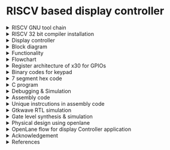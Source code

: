 # RISCV based display controller

<details>
<summary>RISCV GNU tool chain</summary>

RISCV GNU tool chain is a C & C++ cross compiler. It has two modes: ELF/Newlib toolchain and Linux-ELF/glibc toolchain. We are using ELF/Newlib toolchain.

We are building a custom RISCV based application core for a specific application for 32 bit processor. 

Following are tools required to compile & execute the application:

1. RISCV GNU toolchain with dependent libraries as specified in [RISCV-GNU-Toolchain](https://github.com/riscv-collab/riscv-gnu-toolchain).

2. Spike simulator - Spike is a functional RISC-V ISA simulator that implements a functional model of one or more RISC-V harts. [RISCV-SPIKE](https://github.com/riscv-software-src/riscv-isa-sim.git).

</details>

<details>
<summary>RISCV 32 bit compiler installation</summary>

```
sudo apt install libc6-dev
git clone https://github.com/riscv/riscv-gnu-toolchain --recursive
mkdir riscv32-toolchain
cd riscv-gnu-toolchain
./configure --prefix=/home/bhargav/riscv32-toolchain/ --with-arch=rv32i --with-abi=ilp32
sudo apt-get install libgmp-dev
make
```

Access the riscv32-unknown-elf-gcc inside bin folder of riscv32-toolchain folder in home folder of user as shown.

```
/home/bhargav/riscv32-toolchain/bin/riscv32-unknown-elf-gcc --version
```
</details>


<details>
<summary>Display controller</summary>

Digital display boards, often referred to as electronic display boards, are devices used to visually convey information, data, or messages digitally. They are versatile tools employed in various settings for displaying a wide range of content. In this scenario, we are developing simple display board where it display board contains 3 7-segment modules and a keypad matrix. The system accepts input from keypad matrix to accept message and displays the scrolling text.
</details>

<details>
<summary>Block diagram</summary>

![block_diagram](./Images/Block_diagram.png)
</details>

<details>
<summary>Functionality</summary>

The system has two important components: Keypad matrix and 7 segment display.The system has a push button (Display/Input mode) that tells whether it accept input from keypad matrix or continue displaying stored text. The system display each character at a time. Note that some letters such as K (K), M (M), V (V), W (W), X (X), and Z (Z) are completely unrecognizable by most people. We try to achieve simple scrolling effect. Shift each letter to left to accomodate entire message. After each word, all display modules is blank for sometime and again starts to display next part of message. For this project, we display only characters available in keypad. We can modify the code such that we can multiplex4 characters for each button of keypad and accomdate alphabets.

Delay circuit is a oscillator that produces square wave of period of 1.5s. With respect to this signal, the display changes the text. 555 timer circuit is used to produce a square signal of 1.5s . Since, clock frequency is unknown, we use 555 timer as reference as a absolute delay generation.


![7_segment](./Images/7_segment.png)
</details>

<details>
<summary>Flowchart</summary>

![Flowchart](./Images/Flowchart.png)
</details>

<details>
<summary>Register architecture of x30 for GPIOs</summary>

![GPIO](./Images/GPIO.png)

x30[3:0] is row pins of keypad.

x30[7:4] is column pins of keypad.

x30[14:8] is 7 segment display pins.

x30[25] is mode_led to indicate input / display mode of system. LED is ON if input mode else OFF for display mode.

x30[27] is next input which is used as enter button to store each character we enter.

x30[29] is delay pin where it accepts signal from 555 timer.

x30[31] is input/display mode input pin.
</details>

<details>
<summary>Binary codes for keypad</summary> 

![Keypad](./Images/Keypad.png)

For row wise scanning process, we should put values as follows and then read column pins to determine the button.

| Buttons | Row | Column |
| --- | --- | --- |
| 1 | Put 1110 | read 1110 |
| 2 | Put 1110 | read 1101 |
| 3 | Put 1110 | read 1011 |
| A | Put 1110 | read 0111 |
| 4 | Put 1101 | read 1110 |
| 5 | Put 1101 | read 1101 |
| 6 | Put 1101 | read 1011 |
| B | Put 1101 | read 0111 |
| 7 | Put 1011 | read 1110 |
| 8 | Put 1011 | read 1101 |
| 9 | Put 1011 | read 1011 |
| C | Put 1011 | read 0111 |
| - | Put 0111 | read 1110 |
| 0 | Put 0111 | read 1101 |
| - | Put 0111 | read 1011 |
| D | Put 0111 | read 0111 |
</details>

<details>
<summary>7 segment hex code</summary> 

MSB in x30[14:8] is a and LSB in x30[14:8] is g segments in 7 segment display pins.

| Data | Binary code | 
| --- | --- |
| 1 | 0110000 |
| 2 | 1101101 |
| 3 | 1111001 |
| 4 | 0110011 |
| 5 | 1011011 |
| 6 | 1011110 |
| 7 | 1110000 |
| 8 | 1111111 |
| 9 | 1110011 |
| 0 | 0000000 |
| A | 1110111 |
| B | 0011111 |
| C | 1001110 |
| D | 0111101 |
| - | 0000001 |
</details>

<details>
<summary>C program</summary> 

```
int read_keypad(void);
void display1_output(int num);
void display_mode(int mode);

int read_next(void);
int read_mode(void);
int read_delay(void);


int main()
{
	int mode;
	int display1;
	int delay;
	int next;
	int keypad;
	int a=0,b=0,c=0,d=0,e=0,f=0,g=0,h=0,i=0,j=0;
	int count1=0;
	
	
	//initialize with hypen
	display1_output(1);
	
	
	while(1)
	{
		mode=read_mode();
		display_mode(mode);
		if(mode==1)//input new text
		{
			keypad=read_keypad();
			if(keypad!=0)
			{
				if(count1==0) a=keypad;
				else if(count1==1) b=keypad;
				else if(count1==2) c=keypad;
				else if(count1==3) d=keypad;
				else if(count1==4) e=keypad;
				else if(count1==5) f=keypad;
				else if(count1==6) g=keypad;
				else if(count1==7) h=keypad;
				else if(count1==8) i=keypad;
				else if(count1==9) j=keypad;
				else if(count1==10) count1=0;
				if(keypad!=1)
				{
					count1++;
					display1_output(keypad);
					next=read_next();
					while(next==0)
					{
						next=read_next();
					}
				}
				else
				{
					count1=0;
				}
				
			}
		}
		else if(mode==0)//display stored text
		{
			delay=read_delay();
			if(delay==1)
			{
				//end of text
				if(count1==0)
				{
					if(a==1)
					{
						count1=0;
						continue;
					}
					else display1_output(a);
				}
				
				else if(count1==1)
				{
					if(b==1)
					{
						count1=0;
						continue;
					}
					else display1_output(b);
				}
				
				else if(count1==2)
				{
					if(c==1)
					{
						count1=0;
						continue;
					}
					else display1_output(c);
				}
				
				else if(count1==3)
				{
					if(d==1)
					{
						count1=0;
						continue;
					}
					else display1_output(d);
				}
				
				else if(count1==4)
				{
					if(e==1)
					{
						count1=0;
						continue;
					}
					else display1_output(e);
				}
				
				else if(count1==5)
				{
					if(f==1)
					{
						count1=0;
						continue;
					}
					else display1_output(f);
				}
				
				else if(count1==6)
				{
					if(g==1)
					{
						count1=0;
						continue;
					}
					else display1_output(g);
				}
				
				else if(count1==7)
				{
					if(h==1)
					{
						count1=0;
						continue;
					}
					else display1_output(h);
				}
				
				else if(count1==0)
				{
					if(i==1)
					{
						count1=0;
						continue;
					}
					else display1_output(i);
				}
				
				else if(count1==8)
				{
					if(j==1)
					{
						count1=0;
						continue;
					}
					else display1_output(j);
				}
				else {count1=0;continue;}
				count1++;
				
			}
		}
	}
	return(0);
}
int read_keypad(void)
{
	int keypad;
	//unsigned char row[5]={14,13,11,7,0};
	//int row;
	int i=0;
	int mask=0xFFFFFFF0;
	
	
	//row 0
	//row=0x0000000E;
	if(i==0)
	{
		asm volatile(
		"and x30,x30,%0\n\t"
	    	"ori x30, x30, 14\n\t"
	    	:
	    	:"r"(mask)
	    	:"x30"
	    	);
	    	
	    	asm volatile(
	    	"andi %0, x30, 240\n\t"
	    	:"=r"(keypad)
	    	:
	    	:
	    	);
	    	if(keypad!=240) 
	    	{
	    		i=14;
	    	}
	}
	
	//row1
	//row=13;
	if(i==0)
	{
		asm volatile(
		"and x30,x30,%0\n\t"
	    	"ori x30, x30, 13\n\t"
	    	:
	    	:"r"(mask)
	    	:"x30"
	    	);
	    	
	    	asm volatile(
	    	"andi %0, x30, 240\n\t"
	    	:"=r"(keypad)
	    	:
	    	:
	    	);
	    	if(keypad!=240) 
	    	{
	    		i=13;
	    	}
	}
	//row2
	//row=11;
	if(i==0)
	{
		asm volatile(
		"and x30,x30,%0\n\t"
	    	"ori x30, x30, 11\n\t"
	    	:
	    	:"r"(mask)
	    	:"x30"
	    	);
	    	
	    	asm volatile(
	    	"andi %0, x30, 240\n\t"
	    	:"=r"(keypad)
	    	:
	    	:
	    	);
	    	if(keypad!=240) 
	    	{
	    		i=11;
	    	}
	}
	
	//row3
	//row=7;
	if(i==0)
	{
		asm volatile(
		"and x30,x30,%0\n\t"
	    	"ori x30, x30, 7\n\t"
	    	:
	    	:"r"(mask)
	    	:"x30"
	    	);
	    	
	    	asm volatile(
	    	"andi %0, x30, 240\n\t"
	    	:"=r"(keypad)
	    	:
	    	:
	    	);
	    	if(keypad!=240) 
	    	{
	    		i=7;
	    	}
	}
	if(i==0)//no button pressed
	{
		return 0;
	}
	else
	{
		if(i==14)//row=0
		{
			if(keypad==224) keypad=48;//1
			else if(keypad==208) keypad=109;//2
			else if(keypad==176) keypad=121;//3
			else if(keypad==112) keypad=119;//A
		}
		else if(i==13)//row=1
		{
			if(keypad==224) keypad=51;//4
			else if(keypad==208) keypad=91;//5
			else if(keypad==176) keypad=94;//6
			else if(keypad==112) keypad=31;//B
		}
		else if(i==11)//row=2
		{
			if(keypad==224) keypad=112;//7
			else if(keypad==208) keypad=127;//8
			else if(keypad==176) keypad=115;//9
			else if(keypad==112) keypad=78;//C
		}
		else if(i==7)//row=3
		{
			if(keypad==224) keypad=1;//-
			else if(keypad==208) keypad=127;//0
			else if(keypad==176) keypad=1;//-
			else if(keypad==112) keypad=61;//D
		}
	}
	
        
        return keypad;
}

int read_mode(void)
{
	int mode;//read whether controller is in display mode or input mode
	asm volatile(
	"srli x10, x30, 31\n\t"
	"andi %0, x10, 1\n\t"
	:"=r"(mode)
	:
        :"x10"
        );
        return mode;
}

void display1_output(int num)
{
	int mask=0xFFFF80FF;
	int temp=num*256;//shift by 8 bits to left to update display bits in x30
	asm volatile( 
	    "and x30, x30, %1\n\t"
	    "or x30, x30, %0\n\t"
	    :
	    :"r"(temp),"r"(mask)
	    :"x30"
	    );
}

void display_mode(int mode)//shift by 25 bits to left to update display mode led in x30
{
	int mask=0xFDFFFFFF;
	asm volatile(
	    "and x30, x30, %1\n\t"
	    "slli x10, %0, 25\n\t" 
	    "or x30, x30, x10\n\t"  
	    : 
	    :"r"(mode),"r"(mask)
	    :"x30","x10"
	    );
}
int read_delay(void)
{
	int delay;// read delay signal generated by external circuit 
	asm volatile(
	"srli x10, x30, 29\n\t"
	"andi %0, x10, 1\n\t"
        :"=r"(delay)
        :
        :"x10"
        );
        return delay;
}

int read_next(void)
{
	int next;// read next button to accpet next character of text.
	asm volatile(
	"srli x10, x30, 27\n\t"
	"andi %0, x10, 1\n\t"
        :"=r"(next)
        :
        :"x10"
        );
        return next;
}

```
</details>

<details>
<summary>Debugging & Simulation</summary>

```
#include<stdio.h>

int read_keypad(int);
void display1_output(int num);
void display_mode(int mode);

int read_next(void);
int read_mode(void);
int read_delay(void);


int main()
{
	int mode;
	int display1;
	int delay;
	int next;
	int keypad;
	int a=0,b=0,c=0,d=0,e=0,f=0,g=0,h=0,i=0,j=0;
	int count1=0;
	
	
	//initialize with hypen
	display1_output(1);
	
	
	for(int j=0;j<15;j++)
	{
		mode=read_mode();
		
		//debugging
		if(j>=5) mode=0;
		printf("mode=%d\n",mode);
		//debugging
		
		display_mode(mode);
		if(mode==1)//input new text
		{
			printf("input mode\n");
			keypad=read_keypad(j);
			
			//debugging
			if(keypad==0)
				printf("keypad=%d\n no key pressed\n",keypad);
			else printf("keypad=%d\n",keypad);
			if(keypad==48) printf("Key 1 is pressed\n");
			if(keypad==109) printf("Key 2 is pressed\n");
			if(keypad==121) printf("Key 3 is pressed\n");
			if(keypad==51) printf("Key 4 is pressed\n");
			//debugging
			
			
			if(keypad!=0)
			{
				message[count1]=keypad;
				if(keypad!=1)
				{
					count1++;
					display1_output(keypad);
					next=read_next();
					while(next==0)
					{
						next=read_next();
					}
				}
				else
				{
					count1=0;
				}
				
			}
		}
		else if(mode==0)//display stored text
		{
			//debugging
			printf("display mode\n");
			//debugging
			delay=read_delay();
			if(delay==1)
			{
				//end of text
				if(message[count1]==1)
				{
					count1=0;
					continue;
				}				
				display1_output(message[count1]);
				count1++;
				
			}
		}
	}
	return(0);
}

int read_keypad(int j)
{
	printf("Entering read_keypad\n");
	int keypad;
	//unsigned char row[5]={14,13,11,7,0};
	int row;
	int i=0;
	int mask=0xFFFFFFF0;
	/*while(row[i]>0)
	{
		asm volatile(
		"and x30,x30,%1\n\t"
	    	"or x30, x30, %0\n\t"
	    	:
	    	:"r"(row[i]),"r"(mask)
	    	:"x30"
	    	);
	    	
	    	asm volatile(
	    	"andi %0, x30, 240\n\t"
	    	:"=r"(keypad)
	    	:
	    	:
	    	);
	    	if(keypad!=240)
	    	{
	    		//unsigned char pressed=1;
	    		break;
		}
		i++;
		
	}*/
	
	//debugging
	int input;
	int mask2=0xFFFFFF0F;
	 if(j==0) input=224;//1
	 else if(j==1) input=208;//2
	 else if(j==2) input=176;//3
	 else if(j==3) input=224;//4
	 else if(j==4) input=224;//-*
	   
	if(j<3) i=0;
	else i=-1;
	//input=240;//no key pressed
	
	asm volatile(
		"and x30,x30,%0\n\t"
	    	"or x30, x30, %1\n\t"
	    	:
	    	:"r"(mask2),"r"(input)
	    	:"x30"
	    	);
	  
	 //debugging
	
	//row 0
	row=14;
	
	
	
	if(i==0)
	{
		asm volatile(
		"and x30,x30,%0\n\t"
	    	"or x30, x30, %1\n\t"
	    	:
	    	:"r"(mask),"r"(row)
	    	:"x30"
	    	);
	    	//debugging
	    	int write_row;
	    	asm volatile(
	    	"andi %0, x30, 15\n\t"
	    	:"=r"(write_row)
	    	:
	    	:
	    	);
	    	printf("row value u r writing %d\nScanning row 1\n",write_row);
	    	//debugging
	    	
	    	
	    	
	    	asm volatile(
	    	"andi %0, x30, 240\n\t"
	    	:"=r"(keypad)
	    	:
	    	:
	    	);
	    	if(keypad!=240) 
	    	{
	    		i=14;
	    	}
	}
	
	//debugging
	if(j==3) i=0;
	//debugging
	
	//row1
	row=13;
	if(i==0)
	{
		asm volatile(
		"and x30,x30,%0\n\t"
	    	"or x30, x30, %1\n\t"
	    	:
	    	:"r"(mask),"r"(row)
	    	:"x30"
	    	);
	    	
	    	//debugging
	    	int write_row;
	    	asm volatile(
	    	"andi %0, x30, 15\n\t"
	    	:"=r"(write_row)
	    	:
	    	:
	    	);
	    	printf("row value u r writing %d\nScanning row 2\n",write_row);
	    	//debugging
	    	
	    	asm volatile(
	    	"andi %0, x30, 240\n\t"
	    	:"=r"(keypad)
	    	:
	    	:
	    	);
	    	if(keypad!=240) 
	    	{
	    		i=13;
	    	}
	}
	
	
	
	//row2
	row=11;
	if(i==0)
	{
		asm volatile(
		"and x30,x30,%0\n\t"
	    	"or x30, x30, %1\n\t"
	    	:
	    	:"r"(mask),"r"(row)
	    	:"x30"
	    	);
	    	
	    	//debugging
	    	int write_row;
	    	asm volatile(
	    	"andi %0, x30, 15\n\t"
	    	:"=r"(write_row)
	    	:
	    	:
	    	);
	    	printf("row value u r writing %d\nScanning row 3\n",write_row);
	    	//debugging
	    	
	    	asm volatile(
	    	"andi %0, x30, 240\n\t"
	    	:"=r"(keypad)
	    	:
	    	:
	    	);
	    	if(keypad!=240) 
	    	{
	    		i=11;
	    	}
	}
	
	
	//debugging
	if(j==4) i=0;
	//printf("j=%d\n",j);
	//debugging
	//row3
	row=7;
	if(i==0)
	{
		asm volatile(
		"and x30,x30,%0\n\t"
	    	"or x30, x30, %1\n\t"
	    	:
	    	:"r"(mask),"r"(row)
	    	:"x30"
	    	);
	    	
	    	//debugging
	    	int write_row;
	    	asm volatile(
	    	"andi %0, x30, 15\n\t"
	    	:"=r"(write_row)
	    	:
	    	:
	    	);
	    	printf("row value u r writing %d\nScanning row 4\n",write_row);
	    	//debugging
	    	
	    	asm volatile(
	    	"andi %0, x30, 240\n\t"
	    	:"=r"(keypad)
	    	:
	    	:
	    	);
	    	if(keypad!=240) 
	    	{
	    		i=7;
	    	}
	}
	
	if(i==0)//no button pressed
	{
		return 0;
	}
	else
	{
		if(i==14)//row=0
		{
			if(keypad==224) keypad=48;//1
			else if(keypad==208) keypad=109;//2
			else if(keypad==176) keypad=121;//3
			else if(keypad==112) keypad=119;//A
		}
		else if(i==13)//row=1
		{
			if(keypad==224) keypad=51;//4
			else if(keypad==208) keypad=91;//5
			else if(keypad==176) keypad=94;//6
			else if(keypad==112) keypad=31;//B
		}
		else if(i==11)//row=2
		{
			if(keypad==224) keypad=112;//7
			else if(keypad==208) keypad=127;//8
			else if(keypad==176) keypad=115;//9
			else if(keypad==112) keypad=78;//C
		}
		else if(i==7)//row=3
		{
			if(keypad==224) keypad=1;//-
			else if(keypad==208) keypad=127;//0
			else if(keypad==176) keypad=1;//-
			else if(keypad==112) keypad=61;//D
		}
	}
	
        
        return keypad;
}

unsigned char read_mode(void)
{
	//debugging
	printf("----------------------\nEntering read_mode\n");
	//debugging
	
	int mode;//read whether controller is in display mode or input mode
	
	//debugging
	int mask=0x7FFFFFFF;
	int input=0x80000000;
	asm volatile(
		"and x30,x30,%0\n\t"
	    	"or x30, x30, %1\n\t"
	    	:
	    	:"r"(mask),"r"(input)
	    	:"x30"
	    	);
	//debugging    	
	    	
	asm volatile(
	"srli x10, x30, 31\n\t"
	"andi %0, x10, 1\n\t"
	:"=r"(mode)
	:
        :"x10"
        );
        return mode;
}

void display1_output(int num)
{
	//debugging
	printf("Entering display_output\n");
	//debugging
	
	int mask=0xFFFF80FF;
	int temp=num*256;//shift by 8 bits to left to update display bits in x30
	asm volatile( 
	    "and x30, x30, %1\n\t"
	    "or x30, x30, %0\n\t"
	    :
	    :"r"(temp),"r"(mask)
	    :"x30"
	    );
	    
	    
	//debugging
	int output;
	asm volatile(
		"srli x10, x30, 8\n\t"
		"andi %0, x10, 255\n\t"
		:"=r"(output)
		:
		:"x10"
		);
	if(output==48) printf("7 segment is showing 1\n");
	if(output==109) printf("7 segment is showing 2\n");
	if(output==121) printf("7 segment is showing 3\n");
	if(output==51) printf("7 segment is showing 4\n");
	printf("-----------------------\n");
	//printf("7 segment value is %d\n\n",output);
	//debugging
}

void display_mode(int mode)//shift by 25 bits to left to update display mode led in x30
{
	//debugging
	printf("Entering display_mode\n");
	//debugging
	
	int mask=0xFDFFFFFF;
	asm volatile(
	    "and x30, x30, %1\n\t"
	    "slli x10, %0, 25\n\t" 
	    "or x30, x30, x10\n\t"  
	    : 
	    :"r"(mode),"r"(mask)
	    :"x30","x10"
	    );
}

int read_delay(void)
{
	printf("Entering read_delay\n");
	//debugging
	int mask=0xDFFFFFFF;
	int input=0x20000000;
	asm volatile(
		"and x30,x30,%0\n\t"
	    	"or x30, x30, %1\n\t"
	    	:
	    	:"r"(mask),"r"(input)
	    	:"x30"
	    	);
	//debugging
	
	
	int delay;// read delay signal generated by external circuit 
	asm volatile(
	"srli x10, x30, 29\n\t"
	"andi %0, x10, 1\n\t"
        :"=r"(delay)
        :
        :"x10"
        );
        return delay;
}

int read_next(void)
{
	printf("Entering read_next\n");
	//debugging
	int mask=0xF7FFFFFF;
	int input=0x08000000;
	asm volatile(
		"and x30,x30,%0\n\t"
	    	"or x30, x30, %1\n\t"
	    	:
	    	:"r"(mask),"r"(input)
	    	:"x30"
	    	);
	//debugging
	
	int next;// read next button to accpet next character of text.
	asm volatile(
	"srli x10, x30, 27\n\t"
	"andi %0, x10, 1\n\t"
        :"=r"(next)
        :
        :"x10"
        );
        return next;
}
```

The simulation commands and outputs are as follows:

```
riscv64-unknown-elf-gcc -march=rv64i -mabi=lp64 -ffreestanding -o out file.c
spike pk out
```

Output:
```
bbl loader
Entering display_output
-----------------------
----------------------
Entering read_mode
mode=1
Entering display_mode
input mode
Entering read_keypad
row value u r writing 14
Scanning row 1
keypad=48
Key 1 is pressed
Entering display_output
7 segment is showing 1
-----------------------
Entering read_next
----------------------
Entering read_mode
mode=1
Entering display_mode
input mode
Entering read_keypad
row value u r writing 14
Scanning row 1
keypad=109
Key 2 is pressed
Entering display_output
7 segment is showing 2
-----------------------
Entering read_next
----------------------
Entering read_mode
mode=1
Entering display_mode
input mode
Entering read_keypad
row value u r writing 14
Scanning row 1
keypad=121
Key 3 is pressed
Entering display_output
7 segment is showing 3
-----------------------
Entering read_next
----------------------
Entering read_mode
mode=1
Entering display_mode
input mode
Entering read_keypad
row value u r writing 13
Scanning row 2
keypad=51
Key 4 is pressed
Entering display_output
7 segment is showing 4
-----------------------
Entering read_next
----------------------
Entering read_mode
mode=1
Entering display_mode
input mode
Entering read_keypad
row value u r writing 7
Scanning row 4
keypad=1
----------------------
Entering read_mode
mode=0
Entering display_mode
display mode
Entering read_delay
Entering display_output
7 segment is showing 1
-----------------------
----------------------
Entering read_mode
mode=0
Entering display_mode
display mode
Entering read_delay
Entering display_output
7 segment is showing 2
-----------------------
----------------------
Entering read_mode
mode=0
Entering display_mode
display mode
Entering read_delay
Entering display_output
7 segment is showing 3
-----------------------
----------------------
Entering read_mode
mode=0
Entering display_mode
display mode
Entering read_delay
Entering display_output
7 segment is showing 4
-----------------------
----------------------
Entering read_mode
mode=0
Entering display_mode
display mode
Entering read_delay
----------------------
Entering read_mode
mode=0
Entering display_mode
display mode
Entering read_delay
Entering display_output
7 segment is showing 1
-----------------------
----------------------
Entering read_mode
mode=0
Entering display_mode
display mode
Entering read_delay
Entering display_output
7 segment is showing 2
-----------------------
----------------------
Entering read_mode
mode=0
Entering display_mode
display mode
Entering read_delay
Entering display_output
7 segment is showing 3
-----------------------
----------------------
Entering read_mode
mode=0
Entering display_mode
display mode
Entering read_delay
Entering display_output
7 segment is showing 4
-----------------------
----------------------
Entering read_mode
mode=0
Entering display_mode
display mode
Entering read_delay
```
</details>


<details>
<summary>Assembly code</summary>


```
display_controller.out:     file format elf32-littleriscv
Disassembly of section .text:

00010054 <main>:
   10054:	fb010113          	addi	sp,sp,-80
   10058:	04112623          	sw	ra,76(sp)
   1005c:	04812423          	sw	s0,72(sp)
   10060:	05010413          	addi	s0,sp,80
   10064:	fe042423          	sw	zero,-24(s0)
   10068:	fe042223          	sw	zero,-28(s0)
   1006c:	fe042023          	sw	zero,-32(s0)
   10070:	fc042e23          	sw	zero,-36(s0)
   10074:	fc042c23          	sw	zero,-40(s0)
   10078:	fc042a23          	sw	zero,-44(s0)
   1007c:	fc042823          	sw	zero,-48(s0)
   10080:	fc042623          	sw	zero,-52(s0)
   10084:	fc042423          	sw	zero,-56(s0)
   10088:	fc042223          	sw	zero,-60(s0)
   1008c:	fc042023          	sw	zero,-64(s0)
   10090:	00100513          	li	a0,1
   10094:	62c000ef          	jal	ra,106c0 <display1_output>
   10098:	5fc000ef          	jal	ra,10694 <read_mode>
   1009c:	faa42e23          	sw	a0,-68(s0)
   100a0:	fbc42503          	lw	a0,-68(s0)
   100a4:	664000ef          	jal	ra,10708 <display_mode>
   100a8:	fbc42703          	lw	a4,-68(s0)
   100ac:	00100793          	li	a5,1
   100b0:	14f71c63          	bne	a4,a5,10208 <main+0x1b4>
   100b4:	338000ef          	jal	ra,103ec <read_keypad>
   100b8:	faa42c23          	sw	a0,-72(s0)
   100bc:	fb842783          	lw	a5,-72(s0)
   100c0:	fc078ce3          	beqz	a5,10098 <main+0x44>
   100c4:	fc042783          	lw	a5,-64(s0)
   100c8:	00079863          	bnez	a5,100d8 <main+0x84>
   100cc:	fb842783          	lw	a5,-72(s0)
   100d0:	fef42423          	sw	a5,-24(s0)
   100d4:	0ec0006f          	j	101c0 <main+0x16c>
   100d8:	fc042703          	lw	a4,-64(s0)
   100dc:	00100793          	li	a5,1
   100e0:	00f71863          	bne	a4,a5,100f0 <main+0x9c>
   100e4:	fb842783          	lw	a5,-72(s0)
   100e8:	fef42223          	sw	a5,-28(s0)
   100ec:	0d40006f          	j	101c0 <main+0x16c>
   100f0:	fc042703          	lw	a4,-64(s0)
   100f4:	00200793          	li	a5,2
   100f8:	00f71863          	bne	a4,a5,10108 <main+0xb4>
   100fc:	fb842783          	lw	a5,-72(s0)
   10100:	fef42023          	sw	a5,-32(s0)
   10104:	0bc0006f          	j	101c0 <main+0x16c>
   10108:	fc042703          	lw	a4,-64(s0)
   1010c:	00300793          	li	a5,3
   10110:	00f71863          	bne	a4,a5,10120 <main+0xcc>
   10114:	fb842783          	lw	a5,-72(s0)
   10118:	fcf42e23          	sw	a5,-36(s0)
   1011c:	0a40006f          	j	101c0 <main+0x16c>
   10120:	fc042703          	lw	a4,-64(s0)
   10124:	00400793          	li	a5,4
   10128:	00f71863          	bne	a4,a5,10138 <main+0xe4>
   1012c:	fb842783          	lw	a5,-72(s0)
   10130:	fcf42c23          	sw	a5,-40(s0)
   10134:	08c0006f          	j	101c0 <main+0x16c>
   10138:	fc042703          	lw	a4,-64(s0)
   1013c:	00500793          	li	a5,5
   10140:	00f71863          	bne	a4,a5,10150 <main+0xfc>
   10144:	fb842783          	lw	a5,-72(s0)
   10148:	fcf42a23          	sw	a5,-44(s0)
   1014c:	0740006f          	j	101c0 <main+0x16c>
   10150:	fc042703          	lw	a4,-64(s0)
   10154:	00600793          	li	a5,6
   10158:	00f71863          	bne	a4,a5,10168 <main+0x114>
   1015c:	fb842783          	lw	a5,-72(s0)
   10160:	fcf42823          	sw	a5,-48(s0)
   10164:	05c0006f          	j	101c0 <main+0x16c>
   10168:	fc042703          	lw	a4,-64(s0)
   1016c:	00700793          	li	a5,7
   10170:	00f71863          	bne	a4,a5,10180 <main+0x12c>
   10174:	fb842783          	lw	a5,-72(s0)
   10178:	fcf42623          	sw	a5,-52(s0)
   1017c:	0440006f          	j	101c0 <main+0x16c>
   10180:	fc042703          	lw	a4,-64(s0)
   10184:	00800793          	li	a5,8
   10188:	00f71863          	bne	a4,a5,10198 <main+0x144>
   1018c:	fb842783          	lw	a5,-72(s0)
   10190:	fcf42423          	sw	a5,-56(s0)
   10194:	02c0006f          	j	101c0 <main+0x16c>
   10198:	fc042703          	lw	a4,-64(s0)
   1019c:	00900793          	li	a5,9
   101a0:	00f71863          	bne	a4,a5,101b0 <main+0x15c>
   101a4:	fb842783          	lw	a5,-72(s0)
   101a8:	fcf42223          	sw	a5,-60(s0)
   101ac:	0140006f          	j	101c0 <main+0x16c>
   101b0:	fc042703          	lw	a4,-64(s0)
   101b4:	00a00793          	li	a5,10
   101b8:	00f71463          	bne	a4,a5,101c0 <main+0x16c>
   101bc:	fc042023          	sw	zero,-64(s0)
   101c0:	fb842703          	lw	a4,-72(s0)
   101c4:	00100793          	li	a5,1
   101c8:	02f70c63          	beq	a4,a5,10200 <main+0x1ac>
   101cc:	fc042783          	lw	a5,-64(s0)
   101d0:	00178793          	addi	a5,a5,1
   101d4:	fcf42023          	sw	a5,-64(s0)
   101d8:	fb842503          	lw	a0,-72(s0)
   101dc:	4e4000ef          	jal	ra,106c0 <display1_output>
   101e0:	594000ef          	jal	ra,10774 <read_next>
   101e4:	fea42623          	sw	a0,-20(s0)
   101e8:	00c0006f          	j	101f4 <main+0x1a0>
   101ec:	588000ef          	jal	ra,10774 <read_next>
   101f0:	fea42623          	sw	a0,-20(s0)
   101f4:	fec42783          	lw	a5,-20(s0)
   101f8:	fe078ae3          	beqz	a5,101ec <main+0x198>
   101fc:	e9dff06f          	j	10098 <main+0x44>
   10200:	fc042023          	sw	zero,-64(s0)
   10204:	e95ff06f          	j	10098 <main+0x44>
   10208:	fbc42783          	lw	a5,-68(s0)
   1020c:	e80796e3          	bnez	a5,10098 <main+0x44>
   10210:	538000ef          	jal	ra,10748 <read_delay>
   10214:	faa42a23          	sw	a0,-76(s0)
   10218:	fb442703          	lw	a4,-76(s0)
   1021c:	00100793          	li	a5,1
   10220:	e6f71ce3          	bne	a4,a5,10098 <main+0x44>
   10224:	fc042783          	lw	a5,-64(s0)
   10228:	02079263          	bnez	a5,1024c <main+0x1f8>
   1022c:	fe842703          	lw	a4,-24(s0)
   10230:	00100793          	li	a5,1
   10234:	00f71663          	bne	a4,a5,10240 <main+0x1ec>
   10238:	fc042023          	sw	zero,-64(s0)
   1023c:	1ac0006f          	j	103e8 <main+0x394>
   10240:	fe842503          	lw	a0,-24(s0)
   10244:	47c000ef          	jal	ra,106c0 <display1_output>
   10248:	1940006f          	j	103dc <main+0x388>
   1024c:	fc042703          	lw	a4,-64(s0)
   10250:	00100793          	li	a5,1
   10254:	02f71263          	bne	a4,a5,10278 <main+0x224>
   10258:	fe442703          	lw	a4,-28(s0)
   1025c:	00100793          	li	a5,1
   10260:	00f71663          	bne	a4,a5,1026c <main+0x218>
   10264:	fc042023          	sw	zero,-64(s0)
   10268:	1800006f          	j	103e8 <main+0x394>
   1026c:	fe442503          	lw	a0,-28(s0)
   10270:	450000ef          	jal	ra,106c0 <display1_output>
   10274:	1680006f          	j	103dc <main+0x388>
   10278:	fc042703          	lw	a4,-64(s0)
   1027c:	00200793          	li	a5,2
   10280:	02f71263          	bne	a4,a5,102a4 <main+0x250>
   10284:	fe042703          	lw	a4,-32(s0)
   10288:	00100793          	li	a5,1
   1028c:	00f71663          	bne	a4,a5,10298 <main+0x244>
   10290:	fc042023          	sw	zero,-64(s0)
   10294:	1540006f          	j	103e8 <main+0x394>
   10298:	fe042503          	lw	a0,-32(s0)
   1029c:	424000ef          	jal	ra,106c0 <display1_output>
   102a0:	13c0006f          	j	103dc <main+0x388>
   102a4:	fc042703          	lw	a4,-64(s0)
   102a8:	00300793          	li	a5,3
   102ac:	02f71263          	bne	a4,a5,102d0 <main+0x27c>
   102b0:	fdc42703          	lw	a4,-36(s0)
   102b4:	00100793          	li	a5,1
   102b8:	00f71663          	bne	a4,a5,102c4 <main+0x270>
   102bc:	fc042023          	sw	zero,-64(s0)
   102c0:	1280006f          	j	103e8 <main+0x394>
   102c4:	fdc42503          	lw	a0,-36(s0)
   102c8:	3f8000ef          	jal	ra,106c0 <display1_output>
   102cc:	1100006f          	j	103dc <main+0x388>
   102d0:	fc042703          	lw	a4,-64(s0)
   102d4:	00400793          	li	a5,4
   102d8:	02f71263          	bne	a4,a5,102fc <main+0x2a8>
   102dc:	fd842703          	lw	a4,-40(s0)
   102e0:	00100793          	li	a5,1
   102e4:	00f71663          	bne	a4,a5,102f0 <main+0x29c>
   102e8:	fc042023          	sw	zero,-64(s0)
   102ec:	0fc0006f          	j	103e8 <main+0x394>
   102f0:	fd842503          	lw	a0,-40(s0)
   102f4:	3cc000ef          	jal	ra,106c0 <display1_output>
   102f8:	0e40006f          	j	103dc <main+0x388>
   102fc:	fc042703          	lw	a4,-64(s0)
   10300:	00500793          	li	a5,5
   10304:	02f71263          	bne	a4,a5,10328 <main+0x2d4>
   10308:	fd442703          	lw	a4,-44(s0)
   1030c:	00100793          	li	a5,1
   10310:	00f71663          	bne	a4,a5,1031c <main+0x2c8>
   10314:	fc042023          	sw	zero,-64(s0)
   10318:	0d00006f          	j	103e8 <main+0x394>
   1031c:	fd442503          	lw	a0,-44(s0)
   10320:	3a0000ef          	jal	ra,106c0 <display1_output>
   10324:	0b80006f          	j	103dc <main+0x388>
   10328:	fc042703          	lw	a4,-64(s0)
   1032c:	00600793          	li	a5,6
   10330:	02f71263          	bne	a4,a5,10354 <main+0x300>
   10334:	fd042703          	lw	a4,-48(s0)
   10338:	00100793          	li	a5,1
   1033c:	00f71663          	bne	a4,a5,10348 <main+0x2f4>
   10340:	fc042023          	sw	zero,-64(s0)
   10344:	0a40006f          	j	103e8 <main+0x394>
   10348:	fd042503          	lw	a0,-48(s0)
   1034c:	374000ef          	jal	ra,106c0 <display1_output>
   10350:	08c0006f          	j	103dc <main+0x388>
   10354:	fc042703          	lw	a4,-64(s0)
   10358:	00700793          	li	a5,7
   1035c:	02f71263          	bne	a4,a5,10380 <main+0x32c>
   10360:	fcc42703          	lw	a4,-52(s0)
   10364:	00100793          	li	a5,1
   10368:	00f71663          	bne	a4,a5,10374 <main+0x320>
   1036c:	fc042023          	sw	zero,-64(s0)
   10370:	0780006f          	j	103e8 <main+0x394>
   10374:	fcc42503          	lw	a0,-52(s0)
   10378:	348000ef          	jal	ra,106c0 <display1_output>
   1037c:	0600006f          	j	103dc <main+0x388>
   10380:	fc042783          	lw	a5,-64(s0)
   10384:	02079263          	bnez	a5,103a8 <main+0x354>
   10388:	fc842703          	lw	a4,-56(s0)
   1038c:	00100793          	li	a5,1
   10390:	00f71663          	bne	a4,a5,1039c <main+0x348>
   10394:	fc042023          	sw	zero,-64(s0)
   10398:	0500006f          	j	103e8 <main+0x394>
   1039c:	fc842503          	lw	a0,-56(s0)
   103a0:	320000ef          	jal	ra,106c0 <display1_output>
   103a4:	0380006f          	j	103dc <main+0x388>
   103a8:	fc042703          	lw	a4,-64(s0)
   103ac:	00800793          	li	a5,8
   103b0:	02f71263          	bne	a4,a5,103d4 <main+0x380>
   103b4:	fc442703          	lw	a4,-60(s0)
   103b8:	00100793          	li	a5,1
   103bc:	00f71663          	bne	a4,a5,103c8 <main+0x374>
   103c0:	fc042023          	sw	zero,-64(s0)
   103c4:	0240006f          	j	103e8 <main+0x394>
   103c8:	fc442503          	lw	a0,-60(s0)
   103cc:	2f4000ef          	jal	ra,106c0 <display1_output>
   103d0:	00c0006f          	j	103dc <main+0x388>
   103d4:	fc042023          	sw	zero,-64(s0)
   103d8:	0100006f          	j	103e8 <main+0x394>
   103dc:	fc042783          	lw	a5,-64(s0)
   103e0:	00178793          	addi	a5,a5,1
   103e4:	fcf42023          	sw	a5,-64(s0)
   103e8:	cb1ff06f          	j	10098 <main+0x44>

000103ec <read_keypad>:
   103ec:	fe010113          	addi	sp,sp,-32
   103f0:	00812e23          	sw	s0,28(sp)
   103f4:	02010413          	addi	s0,sp,32
   103f8:	fe042423          	sw	zero,-24(s0)
   103fc:	ff000793          	li	a5,-16
   10400:	fef42223          	sw	a5,-28(s0)
   10404:	fe842783          	lw	a5,-24(s0)
   10408:	02079663          	bnez	a5,10434 <read_keypad+0x48>
   1040c:	fe442783          	lw	a5,-28(s0)
   10410:	00ff7f33          	and	t5,t5,a5
   10414:	00ef6f13          	ori	t5,t5,14
   10418:	0f0f7793          	andi	a5,t5,240
   1041c:	fef42623          	sw	a5,-20(s0)
   10420:	fec42703          	lw	a4,-20(s0)
   10424:	0f000793          	li	a5,240
   10428:	00f70663          	beq	a4,a5,10434 <read_keypad+0x48>
   1042c:	00e00793          	li	a5,14
   10430:	fef42423          	sw	a5,-24(s0)
   10434:	fe842783          	lw	a5,-24(s0)
   10438:	02079663          	bnez	a5,10464 <read_keypad+0x78>
   1043c:	fe442783          	lw	a5,-28(s0)
   10440:	00ff7f33          	and	t5,t5,a5
   10444:	00df6f13          	ori	t5,t5,13
   10448:	0f0f7793          	andi	a5,t5,240
   1044c:	fef42623          	sw	a5,-20(s0)
   10450:	fec42703          	lw	a4,-20(s0)
   10454:	0f000793          	li	a5,240
   10458:	00f70663          	beq	a4,a5,10464 <read_keypad+0x78>
   1045c:	00d00793          	li	a5,13
   10460:	fef42423          	sw	a5,-24(s0)
   10464:	fe842783          	lw	a5,-24(s0)
   10468:	02079663          	bnez	a5,10494 <read_keypad+0xa8>
   1046c:	fe442783          	lw	a5,-28(s0)
   10470:	00ff7f33          	and	t5,t5,a5
   10474:	00bf6f13          	ori	t5,t5,11
   10478:	0f0f7793          	andi	a5,t5,240
   1047c:	fef42623          	sw	a5,-20(s0)
   10480:	fec42703          	lw	a4,-20(s0)
   10484:	0f000793          	li	a5,240
   10488:	00f70663          	beq	a4,a5,10494 <read_keypad+0xa8>
   1048c:	00b00793          	li	a5,11
   10490:	fef42423          	sw	a5,-24(s0)
   10494:	fe842783          	lw	a5,-24(s0)
   10498:	02079663          	bnez	a5,104c4 <read_keypad+0xd8>
   1049c:	fe442783          	lw	a5,-28(s0)
   104a0:	00ff7f33          	and	t5,t5,a5
   104a4:	007f6f13          	ori	t5,t5,7
   104a8:	0f0f7793          	andi	a5,t5,240
   104ac:	fef42623          	sw	a5,-20(s0)
   104b0:	fec42703          	lw	a4,-20(s0)
   104b4:	0f000793          	li	a5,240
   104b8:	00f70663          	beq	a4,a5,104c4 <read_keypad+0xd8>
   104bc:	00700793          	li	a5,7
   104c0:	fef42423          	sw	a5,-24(s0)
   104c4:	fe842783          	lw	a5,-24(s0)
   104c8:	00079663          	bnez	a5,104d4 <read_keypad+0xe8>
   104cc:	00000793          	li	a5,0
   104d0:	1b40006f          	j	10684 <read_keypad+0x298>
   104d4:	fe842703          	lw	a4,-24(s0)
   104d8:	00e00793          	li	a5,14
   104dc:	06f71263          	bne	a4,a5,10540 <read_keypad+0x154>
   104e0:	fec42703          	lw	a4,-20(s0)
   104e4:	0e000793          	li	a5,224
   104e8:	00f71863          	bne	a4,a5,104f8 <read_keypad+0x10c>
   104ec:	03000793          	li	a5,48
   104f0:	fef42623          	sw	a5,-20(s0)
   104f4:	18c0006f          	j	10680 <read_keypad+0x294>
   104f8:	fec42703          	lw	a4,-20(s0)
   104fc:	0d000793          	li	a5,208
   10500:	00f71863          	bne	a4,a5,10510 <read_keypad+0x124>
   10504:	06d00793          	li	a5,109
   10508:	fef42623          	sw	a5,-20(s0)
   1050c:	1740006f          	j	10680 <read_keypad+0x294>
   10510:	fec42703          	lw	a4,-20(s0)
   10514:	0b000793          	li	a5,176
   10518:	00f71863          	bne	a4,a5,10528 <read_keypad+0x13c>
   1051c:	07900793          	li	a5,121
   10520:	fef42623          	sw	a5,-20(s0)
   10524:	15c0006f          	j	10680 <read_keypad+0x294>
   10528:	fec42703          	lw	a4,-20(s0)
   1052c:	07000793          	li	a5,112
   10530:	14f71863          	bne	a4,a5,10680 <read_keypad+0x294>
   10534:	07700793          	li	a5,119
   10538:	fef42623          	sw	a5,-20(s0)
   1053c:	1440006f          	j	10680 <read_keypad+0x294>
   10540:	fe842703          	lw	a4,-24(s0)
   10544:	00d00793          	li	a5,13
   10548:	06f71263          	bne	a4,a5,105ac <read_keypad+0x1c0>
   1054c:	fec42703          	lw	a4,-20(s0)
   10550:	0e000793          	li	a5,224
   10554:	00f71863          	bne	a4,a5,10564 <read_keypad+0x178>
   10558:	03300793          	li	a5,51
   1055c:	fef42623          	sw	a5,-20(s0)
   10560:	1200006f          	j	10680 <read_keypad+0x294>
   10564:	fec42703          	lw	a4,-20(s0)
   10568:	0d000793          	li	a5,208
   1056c:	00f71863          	bne	a4,a5,1057c <read_keypad+0x190>
   10570:	05b00793          	li	a5,91
   10574:	fef42623          	sw	a5,-20(s0)
   10578:	1080006f          	j	10680 <read_keypad+0x294>
   1057c:	fec42703          	lw	a4,-20(s0)
   10580:	0b000793          	li	a5,176
   10584:	00f71863          	bne	a4,a5,10594 <read_keypad+0x1a8>
   10588:	05e00793          	li	a5,94
   1058c:	fef42623          	sw	a5,-20(s0)
   10590:	0f00006f          	j	10680 <read_keypad+0x294>
   10594:	fec42703          	lw	a4,-20(s0)
   10598:	07000793          	li	a5,112
   1059c:	0ef71263          	bne	a4,a5,10680 <read_keypad+0x294>
   105a0:	01f00793          	li	a5,31
   105a4:	fef42623          	sw	a5,-20(s0)
   105a8:	0d80006f          	j	10680 <read_keypad+0x294>
   105ac:	fe842703          	lw	a4,-24(s0)
   105b0:	00b00793          	li	a5,11
   105b4:	06f71263          	bne	a4,a5,10618 <read_keypad+0x22c>
   105b8:	fec42703          	lw	a4,-20(s0)
   105bc:	0e000793          	li	a5,224
   105c0:	00f71863          	bne	a4,a5,105d0 <read_keypad+0x1e4>
   105c4:	07000793          	li	a5,112
   105c8:	fef42623          	sw	a5,-20(s0)
   105cc:	0b40006f          	j	10680 <read_keypad+0x294>
   105d0:	fec42703          	lw	a4,-20(s0)
   105d4:	0d000793          	li	a5,208
   105d8:	00f71863          	bne	a4,a5,105e8 <read_keypad+0x1fc>
   105dc:	07f00793          	li	a5,127
   105e0:	fef42623          	sw	a5,-20(s0)
   105e4:	09c0006f          	j	10680 <read_keypad+0x294>
   105e8:	fec42703          	lw	a4,-20(s0)
   105ec:	0b000793          	li	a5,176
   105f0:	00f71863          	bne	a4,a5,10600 <read_keypad+0x214>
   105f4:	07300793          	li	a5,115
   105f8:	fef42623          	sw	a5,-20(s0)
   105fc:	0840006f          	j	10680 <read_keypad+0x294>
   10600:	fec42703          	lw	a4,-20(s0)
   10604:	07000793          	li	a5,112
   10608:	06f71c63          	bne	a4,a5,10680 <read_keypad+0x294>
   1060c:	04e00793          	li	a5,78
   10610:	fef42623          	sw	a5,-20(s0)
   10614:	06c0006f          	j	10680 <read_keypad+0x294>
   10618:	fe842703          	lw	a4,-24(s0)
   1061c:	00700793          	li	a5,7
   10620:	06f71063          	bne	a4,a5,10680 <read_keypad+0x294>
   10624:	fec42703          	lw	a4,-20(s0)
   10628:	0e000793          	li	a5,224
   1062c:	00f71863          	bne	a4,a5,1063c <read_keypad+0x250>
   10630:	00100793          	li	a5,1
   10634:	fef42623          	sw	a5,-20(s0)
   10638:	0480006f          	j	10680 <read_keypad+0x294>
   1063c:	fec42703          	lw	a4,-20(s0)
   10640:	0d000793          	li	a5,208
   10644:	00f71863          	bne	a4,a5,10654 <read_keypad+0x268>
   10648:	07f00793          	li	a5,127
   1064c:	fef42623          	sw	a5,-20(s0)
   10650:	0300006f          	j	10680 <read_keypad+0x294>
   10654:	fec42703          	lw	a4,-20(s0)
   10658:	0b000793          	li	a5,176
   1065c:	00f71863          	bne	a4,a5,1066c <read_keypad+0x280>
   10660:	00100793          	li	a5,1
   10664:	fef42623          	sw	a5,-20(s0)
   10668:	0180006f          	j	10680 <read_keypad+0x294>
   1066c:	fec42703          	lw	a4,-20(s0)
   10670:	07000793          	li	a5,112
   10674:	00f71663          	bne	a4,a5,10680 <read_keypad+0x294>
   10678:	03d00793          	li	a5,61
   1067c:	fef42623          	sw	a5,-20(s0)
   10680:	fec42783          	lw	a5,-20(s0)
   10684:	00078513          	mv	a0,a5
   10688:	01c12403          	lw	s0,28(sp)
   1068c:	02010113          	addi	sp,sp,32
   10690:	00008067          	ret

00010694 <read_mode>:
   10694:	fe010113          	addi	sp,sp,-32
   10698:	00812e23          	sw	s0,28(sp)
   1069c:	02010413          	addi	s0,sp,32
   106a0:	01ff5513          	srli	a0,t5,0x1f
   106a4:	00157793          	andi	a5,a0,1
   106a8:	fef42623          	sw	a5,-20(s0)
   106ac:	fec42783          	lw	a5,-20(s0)
   106b0:	00078513          	mv	a0,a5
   106b4:	01c12403          	lw	s0,28(sp)
   106b8:	02010113          	addi	sp,sp,32
   106bc:	00008067          	ret

000106c0 <display1_output>:
   106c0:	fd010113          	addi	sp,sp,-48
   106c4:	02812623          	sw	s0,44(sp)
   106c8:	03010413          	addi	s0,sp,48
   106cc:	fca42e23          	sw	a0,-36(s0)
   106d0:	ffff87b7          	lui	a5,0xffff8
   106d4:	0ff78793          	addi	a5,a5,255 # ffff80ff <__global_pointer$+0xfffe615f>
   106d8:	fef42623          	sw	a5,-20(s0)
   106dc:	fdc42783          	lw	a5,-36(s0)
   106e0:	00879793          	slli	a5,a5,0x8
   106e4:	fef42423          	sw	a5,-24(s0)
   106e8:	fe842783          	lw	a5,-24(s0)
   106ec:	fec42703          	lw	a4,-20(s0)
   106f0:	00ef7f33          	and	t5,t5,a4
   106f4:	00ff6f33          	or	t5,t5,a5
   106f8:	00000013          	nop
   106fc:	02c12403          	lw	s0,44(sp)
   10700:	03010113          	addi	sp,sp,48
   10704:	00008067          	ret

00010708 <display_mode>:
   10708:	fd010113          	addi	sp,sp,-48
   1070c:	02812623          	sw	s0,44(sp)
   10710:	03010413          	addi	s0,sp,48
   10714:	fca42e23          	sw	a0,-36(s0)
   10718:	fe0007b7          	lui	a5,0xfe000
   1071c:	fff78793          	addi	a5,a5,-1 # fdffffff <__global_pointer$+0xfdfee05f>
   10720:	fef42623          	sw	a5,-20(s0)
   10724:	fdc42783          	lw	a5,-36(s0)
   10728:	fec42703          	lw	a4,-20(s0)
   1072c:	00ef7f33          	and	t5,t5,a4
   10730:	01979513          	slli	a0,a5,0x19
   10734:	00af6f33          	or	t5,t5,a0
   10738:	00000013          	nop
   1073c:	02c12403          	lw	s0,44(sp)
   10740:	03010113          	addi	sp,sp,48
   10744:	00008067          	ret

00010748 <read_delay>:
   10748:	fe010113          	addi	sp,sp,-32
   1074c:	00812e23          	sw	s0,28(sp)
   10750:	02010413          	addi	s0,sp,32
   10754:	01df5513          	srli	a0,t5,0x1d
   10758:	00157793          	andi	a5,a0,1
   1075c:	fef42623          	sw	a5,-20(s0)
   10760:	fec42783          	lw	a5,-20(s0)
   10764:	00078513          	mv	a0,a5
   10768:	01c12403          	lw	s0,28(sp)
   1076c:	02010113          	addi	sp,sp,32
   10770:	00008067          	ret

00010774 <read_next>:
   10774:	fe010113          	addi	sp,sp,-32
   10778:	00812e23          	sw	s0,28(sp)
   1077c:	02010413          	addi	s0,sp,32
   10780:	01bf5513          	srli	a0,t5,0x1b
   10784:	00157793          	andi	a5,a0,1
   10788:	fef42623          	sw	a5,-20(s0)
   1078c:	fec42783          	lw	a5,-20(s0)
   10790:	00078513          	mv	a0,a5
   10794:	01c12403          	lw	s0,28(sp)
   10798:	02010113          	addi	sp,sp,32
   1079c:	00008067          	ret
 ```
 
 </details>
 
<details>
<summary>Unique instrcutions in assembly code</summary>
 
 We use python script to count the unique instructions used in this application.
 
 ```
Number of different instructions: 20
List of unique instructions:
sw
beq
or
nop
slli
addi
li
lw
andi
srli
and
beqz
bne
lui
bnez
mv
j
jal
ori
ret
 ```
 </details>
  
<details>
<summary>Gtkwave RTL simulation</summary>
 
 ![waveform](./Images/waveform.png)
 
 
  ![display_hypen](./Images/display_hypen.png)
 Initially, we keep input_display=1 for taking inputs from keypad. 7 segment displays hypen (hex code 0x01) as shown. 
 
 ![keypad_1](./Images/keypad_1.png)
 Then, we provide keypad_col=4'b1110 when keypad_row=4'b1110 to simulate pressing of button 1. Then we, observe hex code 0x30 in 7 segment display corresponsing to digit 1.
 
 ![keypad_2](./Images/keypad_2.png)
 Then, we provide keypad_col=4'b1101 when keypad_row=4'b1110 to simulate pressing of button 2. Then we, observe hex code 0x6D in 7 segment display corresponsing to digit 2.
 
 ![keypad_5](./Images/keypad_5.png)
 Then, we provide keypad_col=4'b1101 when keypad_row=4'b1101 to simulate pressing of button 5. Then we, observe hex code 0x5B in 7 segment display corresponsing to digit 5.
 
 ![keypad_none](./Images/keypad_none.png)
 We press next button to make controller store each character in memory as shown. Then, when we dont press any button we see that controller keeps on scanning for button press and finds none as keypad_col=4'b1111; Finally, we press * button to indicate null character but will not be displayed in 7 segment. For this keypad_col=4'b1110 and keypad_row=4'b0111.
 
 ![display_mode](./Images/display_mode.png)
 Then, we make input_display=0 to activate display mode.
 
 In this mode, the previously stored characters are displayed continuously with some delay indicated by delay pin. The characters 1,2 & 5 are displayed continuously as shown.
 
 Mode led is used to indicate whether it is input_mode or display_mode. Mode led=1 when input mode, else it is 0.
 </details>

<details> 
<summary>Gate level synthesis & simulation</summary>
 
 
  
  Steps to follow to peform GLS:
  
  1. Comment out the data & instruction memory modules in processor.v and make sure writing_inst_done=0 for uart.
  
  2. Use following yosyscommands to synthesize gate level netlist with uart module for ASIC flow. I have kept the required lib & sram verilog files in lib folder. Since, I have more than 256 instructions, I use 2kb SRAM library files and verilog modules.
  
  ```
  yosys> read_liberty -lib ./lib/sky130_fd_sc_hd__tt_025C_1v80_512.lib
  yosys> read_verilog processor.v
  yosys> synth -top wrapper
  yosys> dfflibmap -liberty ./lib/sky130_fd_sc_hd__tt_025C_1v80_512.lib
  yosys> abc -liberty ./lib/sky130_fd_sc_hd__tt_025C_1v80_512.lib
  yosys> write_verilog synth_processor_asic.v
  ```
  
  We see the SRAM macro being used in synthesizing processor.
  
  ![synth_processor](./Images/synth_processor.png)
  
  We verify UART functionality in this netlist which is used in further ASIC flow in openlane.
  
  3. Now to perform GLS we make sure in processor.v that writing_inst_done=1 to bypass uart during simulation.
  
  4. Use above said yosys commands to synthesize GLS simulation netlist. I have kept the required lib & sram verilog files in lib folder. Since, I have more than 256 instructions, I use 2kb SRAM library files and verilog modules.
  
  ```
  yosys> read_liberty -lib ./lib/sky130_fd_sc_hd__tt_025C_1v80_512.lib
  yosys> read_verilog processor.v
  yosys> synth -top wrapper
  yosys> dfflibmap -liberty ./lib/sky130_fd_sc_hd__tt_025C_1v80_512.lib
  yosys> abc -liberty ./lib/sky130_fd_sc_hd__tt_025C_1v80_512.lib
  yosys> write_verilog synth_processor_gls.v
  ```
  
  
  We perform GLS using following iverilog command by including sram modules and related sky130 primitives.
  
  ```
  verilog -o output_gls testbench.v synth_processor_gls.v ./lib/sky130_sram_1kbyte_1rw1r_32x512_8.v ./lib/sky130_fd_sc_hd.v ./lib/primitives.v 
  ./output_gls
  ```
  
  ![waveform_gls](./Images/waveform_gls.png)
  
   ![display_hypen_gls](./Images/display_hypen_gls.png)
 Initially, we keep input_display=1 for taking inputs from keypad. 7 segment displays hypen (hex code 0x01) as shown. 
 
 ![keypad_1_gls](./Images/keypad_1_gls.png)
 Then, we provide keypad_col=4'b1110 when keypad_row=4'b1110 to simulate pressing of button 1. Then we, observe hex code 0x30 in 7 segment display corresponsing to digit 1.
 
 ![keypad_2_gls](./Images/keypad_2_gls.png)
 Then, we provide keypad_col=4'b1101 when keypad_row=4'b1110 to simulate pressing of button 2. Then we, observe hex code 0x6D in 7 segment display corresponsing to digit 2.
 
 ![keypad_5_gls](./Images/keypad_5_gls.png)
 Then, we provide keypad_col=4'b1101 when keypad_row=4'b1101 to simulate pressing of button 5. Then we, observe hex code 0x5B in 7 segment display corresponsing to digit 5.
 
 ![keypad_none_gls](./Images/keypad_none_gls.png)
 We press next button to make controller store each character in memory as shown. Then, when we dont press any button we see that controller keeps on scanning for button press and finds none as keypad_col=4'b1111; Finally, we press * button to indicate null character but will not be displayed in 7 segment. For this keypad_col=4'b1110 and keypad_row=4'b0111.
 
 ![display_mode_gls](./Images/display_mode_gls.png)
 Then, we make input_display=0 to activate display mode.
 
 In this mode, the previously stored characters are displayed continuously with some delay indicated by delay pin. The characters 1,2 & 5 are displayed continuously as shown.
 
 Mode led is used to indicate whether it is input_mode or display_mode. Mode led=1 when input mode, else it is 0.
   
   Conclusion: We see that the gate level simulation matches RTL simulation and functionality is verified.
 </details>

<details>
<summary>Physical design using openlane</summary>

We have following ASIC flow:

![Asic_flow](./Images/Asic_flow.png)

1. Synthesis: Converts RTL code to gate level netlist from standard cell libraries.

2. Floor & power planning: Decides partition between different system blocks and places I/O pads. We place power rails to provide power to various components of system.

3. PLacement: We place standard cells from netlist on decided floor plan.

4. Clock tree synthesis: We create a clock distribution network to deliver clock signals sequential part of system.

5. Routing: Interconnection of blocks using metal layers.

6. Final verification: We perform DRC-design rule check, Layout vs schematic check, Static timing analysis.

</details>


<details>
<summary>OpenLane flow for display Controller application</summary>
We follow below steps to invoke the tool.

![openlane](./Images/openlane.png)

Go to openlane folder created in home folder.
```
sudo make mount 
```

The following command creates a new design folder and default config.json file. We edit the parameters of cnfig.json file corresponding to our application.

```
/flow.tcl -design display_controller -init_design_config -add_to_designs
```

![design_folder](./Images/design_folder.png)


We place our design file inside src folder and have following structure.

This is a typical structure for a design folder as we go through openlane ASIC RTL-to-GDS flow:

```
designs/display_controller
├── config.json
├── runs
│   └── RUN_<DATE_TIME>
│       ├── cmds.log
│       ├── config.json
│       ├── logs
│       ├── openlane.log
│       ├── OPENLANE_VERSION
│       ├── PDK_SOURCES
│       ├── reports
│       ├── results
│       ├── runtime.yaml
│       ├── tmp
│       └── warnings.log
└── src
    └── processor_asic.v
```


Below represents configuration variables set for my project openlane flow.
```
{
    "DESIGN_NAME": "display_controller",
    "VERILOG_FILES": "dir::src/processor.v",
    "CLOCK_PORT": "clk",
    "CLOCK_NET": "clk",
    "GLB_RESIZER_TIMING_OPTIMIZATIONS": true,
    "CLOCK_PERIOD": 60,
    "GRT_ANT_ITERS":20,
    "GRT_ADJUSTMENT":0.1,
    "FP_SIZING": "relative",
    "PL_TARGET_DENSITY": 0.31,
    "DIODE_PADDING" : 1, 
    "SYNTH_NO_FLAT" : 1, 
    "DESIGN_IS_CORE": 1,
    "SYNTH_STRATEGY" : "AREA 1", 
    "GRT_MACRO_EXTENSION" : 0,
    "PL_MACRO_HALO" : "600 600", 
    "PL_MACRO_CHANNEL" : "600 600",
    "DRT_OPT_ITERS":80,
    "RUN_HEURISTIC_DIODE_INSERTION" : 5, 
    "MACRO_PLACEMENT_CFG": "dir::macro_placement.cfg",
    "FP_PDN_ENABLE_RAILS" : 1, 
    "GRT_OVERFLOW_ITERS" : 150, 
    "FP_PDN_CORE_RING" : 1 ,
    "VDD_NETS": ["vccd1", "VPWR", "VPB"],
    "GND_NETS": ["vssd1", "VGND", "VNB"],
    "EXTRA_LEFS": "dir::src/sky130_sram_2kbyte_1rw1r_32x512_8.lef",
    "EXTRA_GDS_FILES": "dir::src/sky130_sram_2kbyte_1rw1r_32x512_8.gds",
    "EXTRA_LIBS": "dir::src/sky130_sram_2kbyte_1rw1r_32x512_8_TT_1p8V_25C.lib",
    "BASE_SDC_FILE":"dir::src/base.sdc",
    "pdk::sky130*": {
        "FP_CORE_UTIL": 50,
        "scl::sky130_fd_sc_hd": {
            "FP_CORE_UTIL": 50
        }
    },
    
    "LIB_SYNTH": "dir::src/sky130_fd_sc_hd__tt_025C_1v80.lib",
    "LIB_FASTEST": "dir::src/sky130_fd_sc_hd__ff_100C_1v65.lib",
    "LIB_SLOWEST": "dir::src/sky130_fd_sc_hd__ss_100C_1v60.lib",
    "LIB_TYPICAL": "dir::src/sky130_fd_sc_hd__tt_025C_1v80.lib"


}
```


## Synthesis

```
run_synthesis
```

```

74. Printing statistics.

=== display_controller ===

   Number of wires:              11389
   Number of wire bits:          11410
   Number of public wires:       11389
   Number of public wire bits:   11410
   Number of memories:               0
   Number of memory bits:            0
   Number of processes:              0
   Number of cells:              11273
     sky130_fd_sc_hd__a2111o_2     370
     sky130_fd_sc_hd__a2111oi_2      5
     sky130_fd_sc_hd__a211o_2       76
     sky130_fd_sc_hd__a211oi_2       5
     sky130_fd_sc_hd__a21bo_2       14
     sky130_fd_sc_hd__a21boi_2       3
     sky130_fd_sc_hd__a21o_2       122
     sky130_fd_sc_hd__a21oi_2       55
     sky130_fd_sc_hd__a221o_2      786
     sky130_fd_sc_hd__a221oi_2     304
     sky130_fd_sc_hd__a22o_2       282
     sky130_fd_sc_hd__a22oi_2       21
     sky130_fd_sc_hd__a2bb2o_2     297
     sky130_fd_sc_hd__a311o_2        4
     sky130_fd_sc_hd__a31o_2        42
     sky130_fd_sc_hd__a31oi_2        4
     sky130_fd_sc_hd__a32o_2        64
     sky130_fd_sc_hd__a41o_2         5
     sky130_fd_sc_hd__a41oi_2        1
     sky130_fd_sc_hd__and2_2       996
     sky130_fd_sc_hd__and2b_2      287
     sky130_fd_sc_hd__and3_2      1219
     sky130_fd_sc_hd__and3b_2       12
     sky130_fd_sc_hd__and4_2        27
     sky130_fd_sc_hd__and4b_2       26
     sky130_fd_sc_hd__and4bb_2      24
     sky130_fd_sc_hd__buf_1       2466
     sky130_fd_sc_hd__buf_2         74
     sky130_fd_sc_hd__conb_1        22
     sky130_fd_sc_hd__dfxtp_2     1297
     sky130_fd_sc_hd__inv_2         79
     sky130_fd_sc_hd__mux2_2       254
     sky130_fd_sc_hd__mux4_2        41
     sky130_fd_sc_hd__nand2_2      242
     sky130_fd_sc_hd__nand3_2        7
     sky130_fd_sc_hd__nand3b_2       6
     sky130_fd_sc_hd__nand4_2        4
     sky130_fd_sc_hd__nor2_2       187
     sky130_fd_sc_hd__nor2b_2        7
     sky130_fd_sc_hd__nor3_2         7
     sky130_fd_sc_hd__nor3b_2        4
     sky130_fd_sc_hd__nor4_2         6
     sky130_fd_sc_hd__nor4b_2       11
     sky130_fd_sc_hd__o2111a_2       3
     sky130_fd_sc_hd__o211a_2      766
     sky130_fd_sc_hd__o211ai_2       1
     sky130_fd_sc_hd__o21a_2        55
     sky130_fd_sc_hd__o21ai_2       45
     sky130_fd_sc_hd__o21ba_2        4
     sky130_fd_sc_hd__o221a_2       34
     sky130_fd_sc_hd__o221ai_2       1
     sky130_fd_sc_hd__o22a_2        23
     sky130_fd_sc_hd__o22ai_2        3
     sky130_fd_sc_hd__o2bb2a_2      11
     sky130_fd_sc_hd__o2bb2ai_2      1
     sky130_fd_sc_hd__o311a_2        6
     sky130_fd_sc_hd__o31a_2        43
     sky130_fd_sc_hd__o31ai_2        3
     sky130_fd_sc_hd__o32a_2        24
     sky130_fd_sc_hd__or2_2        182
     sky130_fd_sc_hd__or2b_2        17
     sky130_fd_sc_hd__or3_2         43
     sky130_fd_sc_hd__or3b_2        17
     sky130_fd_sc_hd__or4_2        149
     sky130_fd_sc_hd__or4b_2        14
     sky130_fd_sc_hd__or4bb_2        3
     sky130_fd_sc_hd__xnor2_2       32
     sky130_fd_sc_hd__xor2_2        26
     sky130_sram_2kbyte_1rw1r_32x512_8      2

   Chip area for module '\display_controller': 676655.124000
```

![synthesis](./Images/synthesis.png)

## Floorplan

```
run_floorplan
```
![floorplan](./Images/floorplan.png)

## Placement

```
run_placement
```
![placement](./Images/placement.png)

## Clock Tree Synthesis

```
run_cts
```

![cts](./Images/cts.png)

## Power Distribution Network

```
gen_pdn
```

![gen_pdn](./Images/gen_pdn.png)

## Routing

```
run_routing
```

![routing](./Images/routing.png)

## Layout

```
magic -T <technology-file> read lef <lef-file> read def <def-file>
```

![layout](./Images/layout.png)

# Reports

```
===========================================================================
 report_power
============================================================================
======================= Typical Corner ===================================

Group                  Internal  Switching    Leakage      Total
                          Power      Power      Power      Power (Watts)
----------------------------------------------------------------
Sequential             9.27e-04   3.49e-05   1.10e-08   9.62e-04  25.7%
Combinational          1.12e-03   6.64e-04   5.49e-08   1.79e-03  47.8%
Macro                  9.21e-04   7.10e-07   7.09e-05   9.92e-04  26.5%
Pad                    0.00e+00   0.00e+00   0.00e+00   0.00e+00   0.0%
----------------------------------------------------------------
Total                  2.97e-03   6.99e-04   7.10e-05   3.74e-03 100.0%
                          79.4%      18.7%       1.9%
```

```
===========================================================================
report_clock_skew
============================================================================
Clock clk
Latency      CRPR       Skew
top_inst.reg_file._11459_/CLK ^
   0.87
top_inst.pc_controller._319_/CLK ^
   0.55      0.00       0.32
```

```
===========================================================================
report_design_area
============================================================================
Design area 735430 u^2 54% utilization.
```

```
===========================================================================
report_tns
============================================================================
tns 0.00

===========================================================================
report_wns
============================================================================
wns 0.00

===========================================================================
report_worst_slack -max (Setup)
============================================================================
worst slack 16.44

===========================================================================
report_worst_slack -min (Hold)
============================================================================
worst slack 0.14
```


</details>

<details>
<summary>Acknowledgement</summary>

1. Kunal Ghosh, VSD Corp. Pvt. Ltd.
 
2. Mayank Kabra (Founder, Chipcron Pvt. Ltd.)

</details>
 
 <details>
<summary>References</summary>
 
1. https://github.com/SakethGajawada/RISCV_GNU
 
2. https://circuitdigest.com/microcontroller-projects/keypad-interfacing-with-8051-microcontroller
 
3. https://www.circuitstoday.com/interfacing-seven-segment-display-to-8051

4. https://github.com/riscv-collab/riscv-gnu-toolchain

5. https://github.com/riscv-software-src/riscv-isa-sim

6. https://openlane.readthedocs.io/
</details>

